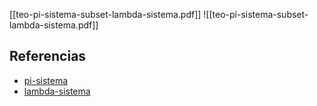 [[teo-pi-sistema-subset-lambda-sistema.pdf]]
![[teo-pi-sistema-subset-lambda-sistema.pdf]]

## Referencias
- [pi-sistema](./pi-sistema.md)
- [lambda-sistema](./lambda-sistema.md)
